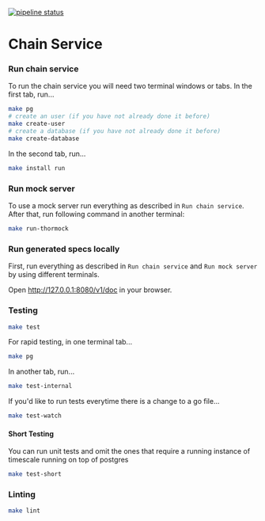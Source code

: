 [![pipeline status](https://gitlab.com/thorchain/midgard/badges/master/pipeline.svg)](https://gitlab.com/thorchain/midgard/commits/master)

Chain Service 
=============

### Run chain service
To run the chain service you will need two terminal windows or tabs. In the
first tab, run...
```bash
make pg
# create an user (if you have not already done it before)
make create-user
# create a database (if you have not already done it before)
make create-database
```

In the second tab, run...
```bash
make install run
```

### Run mock server
To use a mock server run everything as described in `Run chain service`. After that, run following command in another terminal:

```bash
make run-thormock
```

### Run generated specs locally
First, run everything as described in `Run chain service` and `Run mock server` by using different terminals.

Open  http://127.0.0.1:8080/v1/doc in your browser.



### Testing
```bash
make test
```

For rapid testing, in one terminal tab...
```bash
make pg
```

In another tab, run...
```bash
make test-internal
```

If you'd like to run tests everytime there is a change to a go file...
```bash
make test-watch
```

#### Short Testing
You can run unit tests and omit the ones that require a running instance of
timescale running on top of postgres
```bash
make test-short
```

### Linting
```bash
make lint
```
